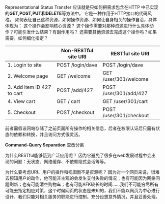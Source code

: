 Representational Status Transfer
应该就是只如何把需求包含在HTTP 中已实现的**GET,POST,PUT和DELETE**等方法中。
它是一种作用于HTTP接口的代码风格。
如何表征自己这种资源，如何操作资源、如何让自身相关的操作自洽，具体体现为：
这个操作会影响核心资源？
这个操作需要对那种资源进行什么具体动作？可能引发什么结果？有副作用吗？
还需要其他资源去完成这个操作吗？如果需要，如何细化指定？

|   |Non-RESTful site URI|RESTful site URI|
|---|---|---|
|1. Login to site|POST /login/dave|POST /login/dave|
|2. Welcome page|GET /welcome|GET /user/301/welcome|
|3. Add item ID 427 to cart|POST /add/427|POST /user/301/add/427|
|4. View cart|GET / cart|GET /user/301/cart|
|5. Checkout|POST /checkout|POST /user/301/checkout|
前者需假设网站存储了之前页面所有操作的相关信息，后者在权限认证后只需有状态的依赖和转换，并且访问方式很灵活。

**Command-Query Separation**
查改分离

为什么RESTful能够饿到广泛应用呢？
因为它避免了很多在web发展过程中会出现的问题：无状态、网络缓存、不依赖隐式会话等等。

为什么要考虑URI、用户的操作和视图而不是资源呢？
因为对一个网页来说，很难去预知用户的动作，他可能非主观的会发生支付失败的情况；也有可能因为网络问题刷新；也有可能清空购物车；也有可能AFK较长的时间……我们不可能穷尽所有可能去指定相应对策，这个时候网页的状态是未知的，我们不能以网页为中心进行设计，我们只能对相关服务的职能进行控制，充分设想意外情况，并且妥善处理。